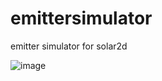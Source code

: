 # emittersimulator
emitter simulator for solar2d

![image](https://sugerfield.club/wp-content/uploads/キャプチャ3.png)
